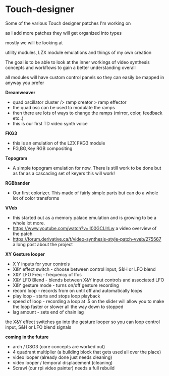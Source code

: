 # Touch-designer
Some of the various Touch designer patches I'm working on


as I add more patches they will get organized into types


mostly we will be looking at 

utility modules, 
LZX module emulations and 
things of my own creation


The goal is to be able to look at the inner workings of video synthesis concepts and workflows to gain a better understanding overall

all modules will have custom control panels so they can easily be mapped in anyway you prefer



**Dreamweaver**
* quad oscillator cluster /> ramp creator > ramp effector
* the quad osc can be used to modulate the ramps 
* then there are lots of ways to change the ramps (mirror, color, feedback etc..)
* this is our first TD video synth voice


**FKG3**
* this is an emulation of the LZX FKG3 module
* FG,BG,Key RGB compositing



**Topogram**
* A simple topogram emulation for now. There is still work to be done but as far as a cascading set of keyers this will work!


**RGBbander**
* Our first colorizer. This made of fairly simple parts but can do a whole lot of color transforms

**VVeb**
* this started out as a memory palace emulation and is growing to be a whole lot more.
* https://www.youtube.com/watch?v=lI00GCLIrLw a video overview of the patch
* https://forum.derivative.ca/t/video-synthesis-style-patch-vveb/275567 a long post about the project

**XY Gesture looper**

* X Y inputs for your controls 
* X&Y effect switch - choose between control input, S&H or LFO blend
* X&Y LFO Freq - frequency of lfos
* X&Y LFO Blend - blends between X&Y input controls and associated LFO
* X&Y gesture mode - turns on/off gesture recording
* record loop - records from on until off and automatically loops
* play loop - starts and stops loop playback 
* speed of loop  - recording a loop at .5 on the slider will allow you to make the loop faster or slower all the way down to stopped
* lag amount - sets end of chain lag


the X&Y effect switches go into the gesture looper so you can loop control input, S&H or LFO blend signals





**coming in the future**

* arch / DSG3 (core concepts are worked out)
* 4 quadrant multiplier (a building block that gets used all over the place)
* video looper (already done just needs cleaning)
* video looper / temporal displacement (cleaning)
* Scrawl (our rpi video painter) needs a full rebuild

